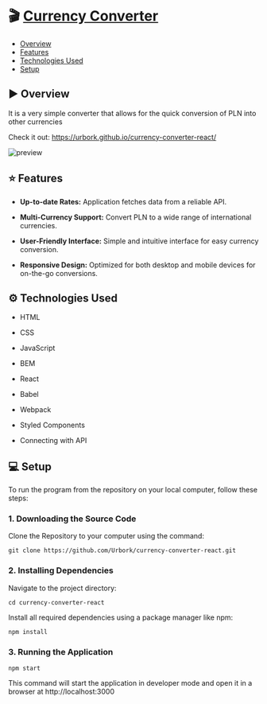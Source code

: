 # 🎬 [Currency Converter](https://urbork.github.io/currency-converter-react/)

- [Overview](#-overview)
- [Features](#-features)
- [Technologies Used](#-technologies-used)
- [Setup](#-setup)

## ▶ Overview

It is a very simple converter that allows for the quick conversion of PLN into other currencies

Check it out: https://urbork.github.io/currency-converter-react/

![preview](https://i.imgur.com/URsu8lF.jpg)

## ⭐ Features

- **Up-to-date Rates:** Application fetches data from a reliable API.

- **Multi-Currency Support:** Convert PLN to a wide range of international currencies.
- **User-Friendly Interface:** Simple and intuitive interface for easy currency conversion.
- **Responsive Design:** Optimized for both desktop and mobile devices for on-the-go conversions.

## ⚙ Technologies Used

- HTML

- CSS
- JavaScript
- BEM
- React
- Babel
- Webpack
- Styled Components
- Connecting with API

## 💻 Setup

To run the program from the repository on your local computer, follow these steps:

### 1. Downloading the Source Code

Clone the Repository to your computer using the command:

```commandline
git clone https://github.com/Urbork/currency-converter-react.git
```

### 2. Installing Dependencies

Navigate to the project directory:

```commandline
cd currency-converter-react
```

Install all required dependencies using a package manager like npm:

```commandline
npm install
```

### 3. Running the Application

```commandline
npm start
```

This command will start the application in developer mode and open it in a browser at http://localhost:3000
